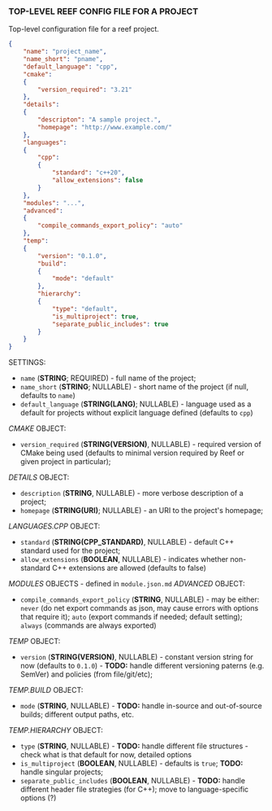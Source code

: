 ### TOP-LEVEL REEF CONFIG FILE FOR A PROJECT

Top-level configuration file for a reef project.

```json
{
    "name": "project_name",
    "name_short": "pname",
    "default_language": "cpp",
    "cmake":
    {
        "version_required": "3.21"
    },
    "details":
    {
        "descripton": "A sample project.",
        "homepage": "http://www.example.com/"
    },
    "languages":
    {
        "cpp":
        {
            "standard": "c++20",
            "allow_extensions": false
        }
    },
    "modules": "...",
    "advanced":
    {
        "compile_commands_export_policy": "auto"
    },
    "temp":
    {
        "version": "0.1.0",
        "build": 
        {
            "mode": "default"
        },
        "hierarchy":
        {
            "type": "default",
            "is_multiproject": true,
            "separate_public_includes": true
        }
    }
}
```

SETTINGS:

- `name` (**STRING**; REQUIRED) - full name of the project;
- `name_short` (**STRING**; NULLABLE) - short name of the project (if null, defaults to `name`)
- `default_language` (**STRING(LANG)**; NULLABLE) - language used as a default for projects without explicit language defined (defaults to `cpp`)

*CMAKE* OBJECT:

- `version_required` (**STRING(VERSION)**, NULLABLE) - required version of CMake being used (defaults to minimal version required by Reef or given project in particular);

*DETAILS* OBJECT:

- `description` (**STRING**, NULLABLE) - more verbose description of a project;
- `homepage` (**STRING(URI)**; NULLABLE) - an URI to the project's homepage;

*LANGUAGES.CPP* OBJECT:

- `standard` (**STRING(CPP_STANDARD)**, NULLABLE) - default C++ standard used for the project;
- `allow_extensions` (**BOOLEAN**, NULLABLE) - indicates whether non-standard C++ extensions are allowed (defaults to false)

*MODULES* OBJECTS - defined in `module.json.md`
*ADVANCED* OBJECT:

- `compile_commands_export_policy` (**STRING**, NULLABLE) - may be either: `never` (do net export commands as json, may cause errors with options that require it); `auto` (export commands if needed; default setting); `always` (commands are always exported)

*TEMP* OBJECT:

- `version` (**STRING(VERSION)**, NULLABLE) - constant version string for now (defaults to `0.1.0`) - **TODO:** handle different versioning paterns (e.g. SemVer) and policies (from file/git/etc);

*TEMP.BUILD* OBJECT:

- `mode` (**STRING**, NULLABLE) - **TODO:** handle in-source and out-of-source builds; different output paths, etc.

*TEMP.HIERARCHY* OBJECT:

 - `type` (**STRING**, NULLABLE) - **TODO:** handle different file structures - check what is that default for now, detailed options
 - `is_multiproject` (**BOOLEAN**, NULLABLE) - defaults is `true`; **TODO:** handle singular projects;
 - `separate_public_includes` (**BOOLEAN**, NULLABLE) - **TODO:** handle different header file strategies (for C++); move to language-specific options (?)
